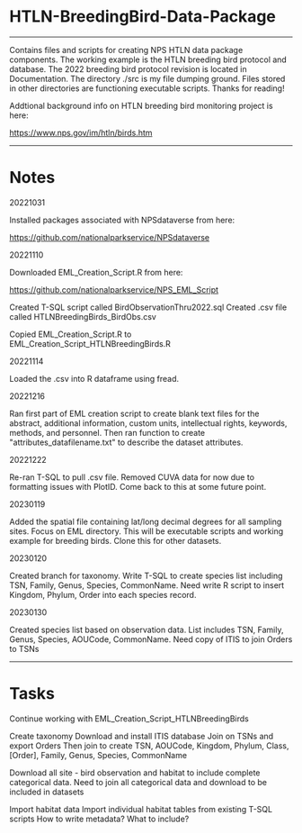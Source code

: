 # HTLN-BreedingBird-Data-Package
----------------
Contains files and scripts for creating NPS HTLN data package components. The working example is the HTLN breeding bird protocol and database. The 2022 breeding bird protocol revision is located in Documentation. The directory ./src is my file dumping ground. Files stored in other directories are functioning executable scripts. Thanks for reading!

Addtional background info on HTLN breeding bird monitoring project is here:

https://www.nps.gov/im/htln/birds.htm

--------------------------------
# Notes

20221031

Installed packages associated with NPSdataverse from here:

https://github.com/nationalparkservice/NPSdataverse

20221110

Downloaded EML_Creation_Script.R from here:

https://github.com/nationalparkservice/NPS_EML_Script

Created T-SQL script called BirdObservationThru2022.sql
Created .csv file called HTLNBreedingBirds_BirdObs.csv

Copied EML_Creation_Script.R to EML_Creation_Script_HTLNBreedingBirds.R

20221114

Loaded the .csv into R dataframe using fread.

20221216

Ran first part of EML creation script to create blank text files for the abstract, additional information, custom units, intellectual
rights, keywords, methods, and personnel. Then ran function to create "attributes_datafilename.txt" to describe the dataset attributes.

20221222

Re-ran T-SQL to pull .csv file. Removed CUVA data for now due to formatting issues with PlotID. Come back to this at some future point.

20230119

Added the spatial file containing lat/long decimal degrees for all sampling sites. Focus on EML directory. This will be executable scripts and working example for breeding birds. Clone this for other datasets. 

20230120

Created branch for taxonomy. Write T-SQL to create species list including TSN, Family, Genus, Species, CommonName. Need write R script to insert Kingdom, Phylum, Order into each species record.

20230130

Created species list based on observation data. List includes TSN, Family, Genus, Species, AOUCode, CommonName. 
Need copy of ITIS to join Orders to TSNs


-----------------
# Tasks

Continue working with EML_Creation_Script_HTLNBreedingBirds

Create taxonomy 
	Download and install ITIS database
	Join on TSNs and export Orders
	Then join to create TSN, AOUCode, Kingdom, Phylum, Class, [Order], 
		Family, Genus, Species, CommonName
		
Download all site - bird observation and habitat to include complete categorical data.
	Need to join all categorical data and download to be included in datasets

Import habitat data
	Import individual habitat tables from existing T-SQL scripts
	How to write metadata? What to include?






